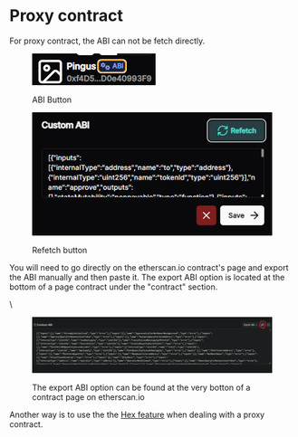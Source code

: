# Proxy contract

For proxy contract, the ABI can not be fetch directly.&#x20;



<figure><img src="../.gitbook/assets/image (3).png" alt=""><figcaption><p>ABI Button </p></figcaption></figure>

<figure><img src="../.gitbook/assets/image (5).png" alt=""><figcaption><p>Refetch button</p></figcaption></figure>

You will need to go directly on the etherscan.io contract's page and export the ABI manually and then paste it. The export ABI option is located at the bottom of a page contract under the "contract" section.

\


<figure><img src="../.gitbook/assets/image (7).png" alt=""><figcaption><p>The export ABI option can be found at the very botton of a contract page on etherscan.io</p></figcaption></figure>

Another way is to use the the [Hex feature](mint-2.md) when dealing with a proxy contract.

